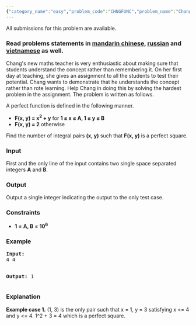 ```yaml
---
{"category_name":"easy","problem_code":"CHNGFUNC","problem_name":"Chang and the Perfect Function","languages_supported":{"0":"ADA","1":"ASM","2":"BASH","3":"BF","4":"C","5":"C99 strict","6":"CAML","7":"CLOJ","8":"CLPS","9":"CPP 4.3.2","10":"CPP 6.3","11":"CPP14","12":"CS2","13":"D","14":"ERL","15":"FORT","16":"FS","17":"GO","18":"HASK","19":"ICK","20":"ICON","21":"JAVA","22":"JS","23":"LISP clisp","24":"LISP sbcl","25":"LUA","26":"NEM","27":"NICE","28":"NODEJS","29":"PAS fpc","30":"PAS gpc","31":"PERL","32":"PERL6","33":"PHP","34":"PIKE","35":"PRLG","36":"PYPY","37":"PYTH","38":"PYTH 3.5","39":"RUBY","40":"SCALA","41":"SCM chicken","42":"SCM guile","43":"SCM qobi","44":"ST","45":"TCL","46":"TEXT","47":"WSPC"},"max_timelimit":1,"source_sizelimit":50000,"problem_author":"prateekg603","problem_tester":null,"date_added":"25-06-2017","tags":{"0":"cook84","1":"easy","2":"maths","3":"number","4":"prateekg603"},"editorial_url":"https://discuss.codechef.com/problems/CHNGFUNC","time":{"view_start_date":1500834600,"submit_start_date":1500834600,"visible_start_date":1500834600,"end_date":1735669800},"layout":"problem"}
---
```

<span class="solution-visible-txt">All submissions for this problem are available.</span><h3>Read problems statements in <a target="_blank" 
href="http://www.codechef.com/download/translated/COOK84/mandarin/CHNGFUNC.pdf">mandarin chinese</a>, <a target="_blank" 
href="http://www.codechef.com/download/translated/COOK84/russian/CHNGFUNC.pdf">russian</a> and <a target="_blank" 
href="http://www.codechef.com/download/translated/COOK84/vietnamese/CHNGFUNC.pdf">vietnamese</a> as well.</h3>

<p>
Chang's new maths teacher is very enthusiastic about making sure that students understand the concept rather than remembering it. On her first day at teaching, she gives an assignment to all the students to test their potential. Chang wants to demonstrate that he understands the concept rather than rote learning. Help Chang in doing this by solving the hardest problem in the assignment. The problem is written as follows. </p>

<p>
A perfect function is defined in the following manner.
<ul>
<li><b>F(x, y) = x<sup>2</sup> + y</b> for <b>1 ≤ x ≤ A, 1 ≤ y ≤ B</b></li>
<li><b>F(x, y) = 2</b> otherwise</li>
</ul>
</p>

<p>Find the number of integral pairs <b>(x, y)</b> such that <b>F(x, y)</b> is a perfect square.</p>

<h3>Input</h3>
<p>First and the only line of the input contains two single space separated integers <b>A</b> and <b>B</b>.</p>

<h3>Output</h3>
<p>Output a single integer indicating the output to the only test case.</p>

<h3>Constraints</h3>
<ul>
<li><b>1</b> ≤ <b>A, B</b> ≤ <b>10<sup>6</sup></b></li>
</ul>

<h3>Example</h3>
<pre><b>Input:</b>
4 4

<b>Output:</b>
1
</pre>

<h3>Explanation</h3>
<p>
<b>Example case 1.</b>
(1, 3) is the only pair such that x = 1, y = 3 satisfying x <= 4 and y <= 4. 1^2 + 3 = 4 which is a perfect square.
</p>